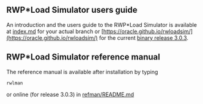 ## RWP\*Load Simulator users guide

An introduction and the users guide to the RWP\*Load Simulator is available at
[index.md](index.md) for your actual branch or
[https://oracle.github.io/rwloadsim/](https://oracle.github.io/rwloadsim/)
for the current
[binary release 3.0.3](https://github.com/oracle/rwloadsim/releases).

## RWP\*Load Simulator reference manual

The reference manual is available after installation by typing
```
rwlman
```
or online (for release 3.0.3) in [refman/README.md](refman/README.md)
